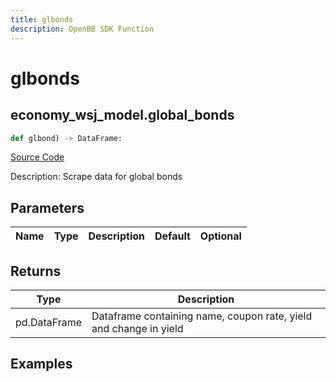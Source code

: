 ```yaml
---
title: glbonds
description: OpenBB SDK Function
---
```

# glbonds

## economy_wsj_model.global_bonds

```python
def glbond) -> DataFrame:
```
[Source Code](https://github.com/OpenBB-finance/OpenBBTerminal/tree/main/openbb_terminal/economy/wsj_model.py#L193)

Description: Scrape data for global bonds

## Parameters

| Name | Type | Description | Default | Optional |
| ---- | ---- | ----------- | ------- | -------- |

## Returns

| Type | Description |
| ---- | ----------- |
| pd.DataFrame | Dataframe containing name, coupon rate, yield and change in yield |

## Examples

